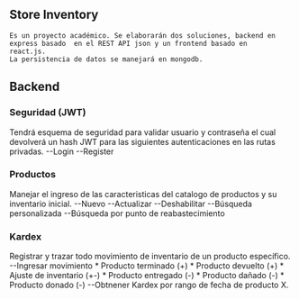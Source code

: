 ## Store Inventory
    Es un proyecto académico. Se elaborarán dos soluciones, backend en express basado  en el REST API json y un frontend basado en
    react.js.
    La persistencia de datos se manejará en mongodb.
## Backend
### Seguridad (JWT)
Tendrá esquema de seguridad para validar usuario y contraseña el cual devolverá un hash JWT para las siguientes autenticaciones
en las rutas privadas.
    --Login
    --Register
### Productos
Manejar el ingreso de las caracteristicas del
catalogo de productos y su inventario inicial.
    --Nuevo
    --Actualizar
    --Deshabilitar
    --Búsqueda personalizada
    --Búsqueda por punto de reabastecimiento
### Kardex
Registrar y trazar todo movimiento de inventario de un producto específico.
    --Ingresar movimiento
        * Producto terminado (+)
        * Producto devuelto (+)
        * Ajuste de inventario (+-)
        * Producto entregado (-)
        * Producto dañado (-)
        * Producto donado (-)
    --Obtnener Kardex  por rango de fecha de producto X. 
